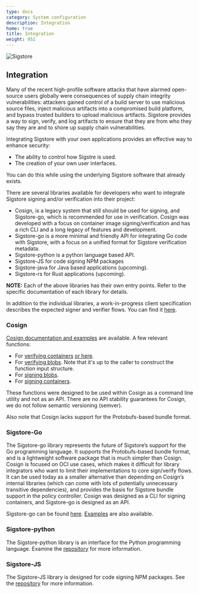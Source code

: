 ```yaml
---
type: docs
category: System configuration
description: Integration
home: true
title: Integration
weight: 952
---
```


![Sigstore](sigstore-logo_horizontal-color.svg)

## Integration
Many of the recent high-profile software attacks that have alarmed open-source users globally were consequences of supply chain integrity vulnerabilities: attackers gained control of a build server to use malicious source files, inject malicious artifacts into a compromised build platform, and bypass trusted builders to upload malicious artifacts. Sigstore provides a way to sign, verify, and log artifacts to ensure that they are from who they say they are and to shore up supply chain vulnerabilities.  

Integrating Sigstore with your own applications provides an effective way to enhance security:

- The ability to control how Sigstre is used.
- The creation of your own user interfaces.

You can do this while using the underlying Sigstore software that already exists. 

There are several  libraries available for developers who want to integrate Sigstore signing and/or verification into their project:   

- Cosign, is a legacy system that still should be used for signing, and Sigstore-go, which is recommended for use in verification. Cosign was developed with a focus on container image signing/verification and has a rich CLI and a long legacy of features and development. 
- Sigstore-go is a more minimal and friendly API for integrating Go code with Sigstore, with a focus on a unified format for Sigstore verification metadata.
- Sigstore-python is a python language based API.
- Sigstore-JS for code signing  NPM packages
- Sigstore-java for Java based applications (upcoming).
- Sigstore-rs for Rust applications (upcoming).

**NOTE:** Each of the above libraries has their own entry points.  Refer to the specific documentation of each library for details. 

In addition to the individual libraries, a work-in-progress client specification describes the expected signer and verifier flows.   You can find it [here](https://docs.google.com/document/d/1kbhK2qyPPk8SLavHzYSDM8-Ueul9_oxIMVFuWMWKz0E/edit#heading=h.xib7qycxsp4i).

### Cosign

[Cosign documentation and examples](https://github.com/sigstore/cosign/blob/main/doc/cosign.md) are available.  A few relevant functions:

- For [verifying containers](https://github.com/sigstore/cosign/blob/main/pkg/cosign/verify.go#L479) [or here](https://github.com/sigstore/cosign/blob/main/pkg/cosign/verify.go#L818).
- For [verifying blobs](https://github.com/sigstore/cosign/blob/main/pkg/cosign/verify.go#L812). Note that it's up to the caller to construct the function input structure. 
- For [signing blobs](https://github.com/sigstore/cosign/blob/main/cmd/cosign/cli/sign/sign_blob.go#L40). 
- For [signing containers](https://github.com/sigstore/cosign/blob/main/cmd/cosign/cli/sign/sign.go#L133).

These functions were designed to be used within Cosign as a command line utility and not as an API. There are no API stability guarantees for Cosign, we do not follow semantic versioning (semver).

Also note that Cosign lacks support for the Protobufs-based bundle format.

### Sigstore-Go     
The Sigstore-go library represents the future of Sigstore’s support for the Go programming language. It supports the Protobufs-based bundle format, and is a lightweight software package that is much simpler than Cosign.  Cosign is focused on OCI use cases, which makes it difficult for library integrators who want to limit their implementations to core sign/verify flows. It can be used today as a smaller alternative than depending on Cosign’s internal libraries (which can come with lots of potentially unnecessary transitive dependencies), and provides the basis for Sigstore bundle support in the policy controller.  Cosign was designed as a CLI for signing containers, and Sigstore-go is designed as an API.

Sigstore-go can be found [here](https://github.com/sigstore/sigstore-go). [Examples](https://github.com/sigstore/sigstore-go#examples) are also available.

### Sigstore-python
The Sigstore-python library is an interface for the Python programming language. Examine the [repository](https://github.com/sigstore/sigstore-python) for more information.

### Sigstore-JS
The Sigstore-JS library is designed for code signing NPM packages.   See the [repository](https://github.com/sigstore/sigstore-js) for more information.
